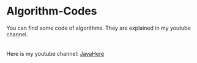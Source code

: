 # Algorithm-Codes
You can find some code of algorithms. They are explained in my youtube channel.
<br><br><br>
Here is my youtube channel: <a href="https://www.youtube.com/@JavaIsHere/featured">JavaHere</a>
